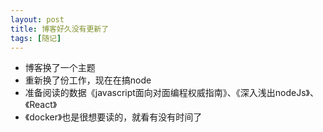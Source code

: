 ```yaml
---
layout: post
title: 博客好久没有更新了
tags: [随记]
---
```



- 博客换了一个主题
- 重新换了份工作，现在在搞node
- 准备阅读的数据《javascript面向对面编程权威指南》、《深入浅出nodeJs》、《React》
- 《docker》也是很想要读的，就看有没有时间了

